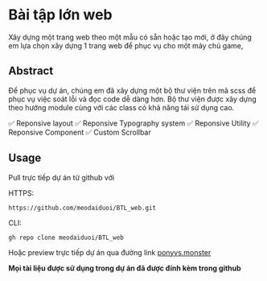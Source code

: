 # Bài tập lớn web
Xây dựng một trang web theo một mẫu có sẵn hoặc tạo mới, ở đây chúng em lựa chọn xây dựng 1 trang web để phục vụ cho một máy chú game,
## Abstract
Để phục vụ dự án, chúng em đã xây dựng một bộ thư viện trên mã scss để phục vụ việc soát lỗi và đọc code dễ dàng hơn. Bộ thư viện được xây dựng theo hướng module cùng với các class có khả năng tái sử dụng cao. 

✅ Reponsive layout
✅ Reponsive Typography system
✅ Reponsive Utility
✅ Reponsive Component
✅ Custom Scrollbar
## Usage
Pull trực tiếp dự án từ github với 

HTTPS:

    https://github.com/meodaiduoi/BTL_web.git

CLI:

    gh repo clone meodaiduoi/BTL_web

Hoặc preview trực tiếp dự án qua đường link [ponyvs.monster](http://ponyvs.monster)

**Mọi tài liệu được sử dụng trong dự án đã được đính kèm trong github**